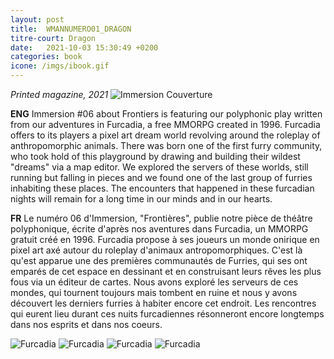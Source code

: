 ```yaml
---
layout: post
title:  WMANNUMERO01_DRAGON
titre-court: Dragon
date:   2021-10-03 15:30:49 +0200
categories: book
icone: /imgs/ibook.gif
---
```

*Printed magazine, 2021*
![Immersion Couverture]({{site.imgurl}}/immersion01.png)

**ENG**
Immersion #06 about Frontiers is featuring our polyphonic play written from our adventures in Furcadia, a free MMORPG created in 1996. Furcadia offers to its players a pixel art dream world revolving around the roleplay of anthropomorphic animals. There was born one of the first furry community, who took hold of this playground by drawing and building their wildest "dreams" via a map editor. We explored the servers of these worlds, still running but falling in pieces and we found one of the last group of furries inhabiting these places. The encounters that happened in these furcadian nights will remain for a long time in our minds and in our hearts.

**FR**
Le numéro 06 d'Immersion, "Frontières", publie notre pièce de théâtre polyphonique, écrite d'après nos aventures dans Furcadia, un MMORPG gratuit créé en 1996. Furcadia propose à ses joueurs un monde onirique en pixel art axé autour du roleplay d'animaux antropomorphiques. C'est là qu'est apparue une des premières communautés de Furries, qui ses ont emparés de cet espace en dessinant et en construisant leurs rêves les plus fous via un éditeur de cartes. Nous avons exploré les serveurs de ces mondes, qui tournent toujours mais tombent en ruine et nous y avons découvert les derniers furries à habiter encore cet endroit. Les rencontres qui eurent lieu durant ces nuits furcadiennes résonneront encore longtemps dans nos esprits et dans nos coeurs.

![Furcadia]({{site.imgurl}}/furr1.jpg)
![Furcadia]({{site.imgurl}}/furr02.jpg)
![Furcadia]({{site.imgurl}}/furr03.jpg)
![Furcadia]({{site.imgurl}}/furr04.jpg)
